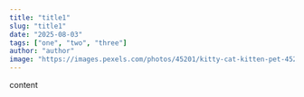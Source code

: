 ```yaml
---
title: "title1"
slug: "title1"
date: "2025-08-03"
tags: ["one", "two", "three"]
author: "author"
image: "https://images.pexels.com/photos/45201/kitty-cat-kitten-pet-45201.jpeg"
---
```

content
